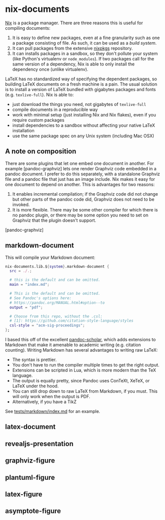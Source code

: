 # nix-documents

[Nix] is a package manager. There are three reasons this is useful for compiling documents:


1. It is easy to define new packages, even at a fine granularity such as one a package consisting of file. As such, it can be used as a _build system_.
2. It can pull packages from the extensive [nixpkgs] repository.
3. It can installs packages in a sandbox, so they don't pollute your system (like Python's virtualenv or `node_modules`). If two packages call for the same version of a dependency, Nix is able to only install the dependency once (unlike virtualenv).

LaTeX has no standardized way of specifying the dependent packages, so building LaTeX documents on a fresh machine is a pain. The usual solution is to install a version of LaTeX bundled with gigabytes packages and fonts (e.g. `texlive-full`). Nix is able to:

- just download the things you need, not gigabytes of `texlive-full`
- compile documents in a reproducible way
- work with minimal setup (just installing Nix and Nix flakes), even if you require custom packages
- install dependencies to a sandbox without affecting your native LaTeX installation
- use the same package spec on any Unix system (including Mac OSX)

[Nix]: https://builtwithnix.org/
[nixpkgs]: https://search.nixos.org/packages

## A note on composition

There are some plugins that let one embed one document in another. For example [pandoc-graphviz] lets one render Graphviz code embedded in a pandoc document. I prefer to do this separately, with a standalone Graphviz file and a pandoc file that just has an image include. Nix makes it easy for one document to depend on another. This is advantages for two reasons:

1. It enables incremental compilation; if the Graphviz code did not change but other parts of the pandoc code did, Graphviz does not need to be invoked.
2. It is more flexible. There may be some other compiler for which there is no pandoc plugin, or there may be some option you need to set on Graphviz that the plugin doesn't support.

[pandoc-graphviz]

## markdown-document

This will compile your Markdown document:

```nix
nix-documents.lib.${system}.markdown-document {
  src = ./.;

  # this is the default and can be omitted.
  main = "index.md";

  # This is the default and can be omitted.
  # See Pandoc's options here:
  # https://pandoc.org/MANUAL.html#option--to
  output = "pdf";

  # Choose from this repo, without the .csl:
  # [1]: https://github.com/citation-style-language/styles
  csl-style = "acm-sig-proceedings";
};
```

I based this off of the excellent [pandoc-scholar], which adds extensions to Markdown that make it amenable to academic writing (e.g. citation counting). Writing Markdown has several advantages to writing raw LaTeX:

- The syntax is prettier.
- You don't have to run the compiler multiple times to get the right output.
- Extensions can be scripted in Lua, which is more modern than the TeX language.
- The output is equally pretty, since Pandoc uses ConTeXt, XeTeX, or LaTeX under the hood.
- You can still drop down to raw LaTeX from Markdown, if you must. This will only work when the output is PDF.
- Alternatively, if you have a TikZ

See [tests/markdown/index.md](tests/markdown/index.md) for an example.

[pandoc-scholar]: https://github.com/pandoc-scholar/pandoc-scholar

## latex-document

## revealjs-presentation

## graphviz-figure

## plantuml-figure

## latex-figure

## asymptote-figure
